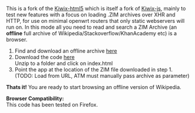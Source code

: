 This is a fork of the [Kiwix-html5](https://github.com/sharun-s/kiwix-html5) which is itself a fork of [Kiwix-js](https://github.com/kiwix/kiwix-js), mainly to test new features with a focus on loading .ZIM archives over XHR and HTTP, for use on minimal openwrt routers that only static webservers will run on. In this mode all you need to read and search a ZIM Archive (an **offline** full archive of Wikipedia/Stackoverflow/KhanAcademy etc) is a browser. 

1. Find and download an offline archive [here](http://www.kiwix.org/downloads/)
2. Download the code [here](https://github.com/nixcamic/kiwix-html5/archive/dev.zip)  
Unzip to a folder and click on index.html
3. Point the app at the location of the ZIM file downloaded in step 1.  (TODO: Load from URL, ATM must manually pass archive as parameter)
  
**Thats it!** You are ready to start browsing an offline version of Wikipedia.

**Browser Compatibility:**  
This code has been tested on Firefox.